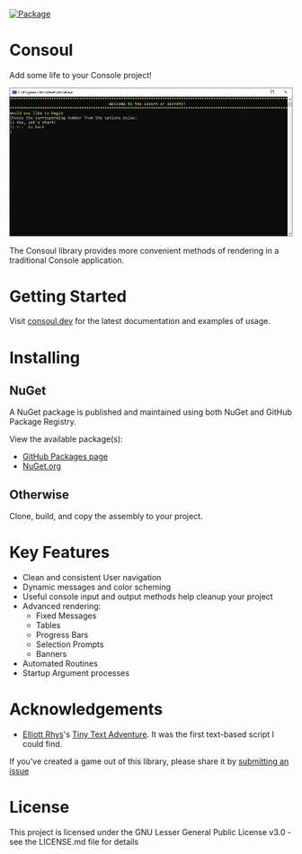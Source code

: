 [![Package](https://github.com/tbm0115/Consoul/actions/workflows/Publish%20to%20Package%20Registries.yml/badge.svg)](https://github.com/tbm0115/Consoul/actions/workflows/Publish%20to%20Package%20Registries.yml)

# Consoul
Add some life to your Console project!

![Tiny Text Adventures](/Consoul_1.png)

The Consoul library provides more convenient methods of rendering in a traditional Console application.

# Getting Started
Visit [consoul.dev](https://consoul.dev) for the latest documentation and examples of usage.

# Installing

## NuGet
A NuGet package is published and maintained using both NuGet and GitHub Package Registry.

View the available package(s):
 - [GitHub Packages page](https://github.com/tbm0115/Consoul/packages)
 - [NuGet.org](https://nuget.org/packages/Consoul)

## Otherwise
Clone, build, and copy the assembly to your project.

# Key Features
 - Clean and consistent User navigation
 - Dynamic messages and color scheming
 - Useful console input and output methods help cleanup your project
 - Advanced rendering:
   - Fixed Messages
   - Tables
   - Progress Bars
   - Selection Prompts
   - Banners
 - Automated Routines
 - Startup Argument processes

# Acknowledgements
 - [Elliott Rhys](https://codereview.stackexchange.com/users/33091/elliott-rhys)'s [Tiny Text Adventure](https://codereview.stackexchange.com/questions/36768/tiny-text-adventure). It was the first text-based script I could find.

If you've created a game out of this library, please share it by [submitting an issue](https://github.com/tbm0115/Consoul/issues/new?assignees=tbm0115&labels=Game+Attribution&template=acknowledgement.md&title=Acknowledge%20Me)

# License
This project is licensed under the GNU Lesser General Public License v3.0 - see the LICENSE.md file for details
